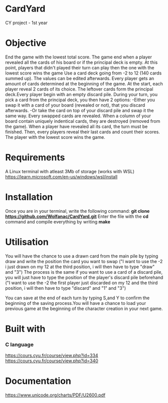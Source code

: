 # CardYard
CY project - 1st year

# Objective
End the game with the lowest total score. The game end when a player revealed all the cards of his board or if the principal deck is empty. At this point, players that didn't played their turn can play then the one with the lowest score wins the game
Use a card deck going from -2 to 12 (140 cards summed up). The values can be edited afterwards.
Every player gets an amount of cards determined at the beginning of the game.
At the start, each player reveal 2 cards of its choice.
The leftover cards form the principal deck.Every player begin with an empty discard pile.
During your turn, you pick a card from the principal deck, you then have 2 options:
-Either you swap it with a card of your board (revealed or not), that you discard afterwards.
-Or take the card on top of your discard pile and swap it the same way.
Every swapped cards are revealed.
When a column of your board contain uniquely indentical cards, they are destroyed (removed from the game).
When a player have revealed all its card, the turn must be finished. Then, every players reveal their last cards and count their scores. The player with the lowest score wins the game.


# Requirements
A Linux terminal with atleast 3Mb of storage (works with WSL)
https://learn.microsoft.com/en-us/windows/wsl/install


# Installation
Once you are in your terminal, write the following command:
**git clone https://github.com/Wolfanac/CardYard.git**
Enter the file with the **cd** command and compile everything by writing **make**

# Utilisation
You will have the chance to use a drawn card from the main pile by typing draw and write the position the card you want to swap ("I want to use the -2 i just drawn on my 12 at the third position, i will then have to type "draw" and "3")
The process is the same if you want to use a card of a discard pile, you will just have to type the position of the player's discard pile beforehand ("I want to use the -2 the first player just discarded on my 12 and the third position, i will then have to type "discard" and "1" and "3")

You can save at the end of each turn by typing S,and Y to confirm the beginning of the saving process.You will have a chance to load your previous game at the beginning of the character creation in your next game.

# Built with
### C language
https://cours.cyu.fr/course/view.php?id=334
https://cours.cyu.fr/course/view.php?id=340

# Documentation
https://www.unicode.org/charts/PDF/U2600.pdf
